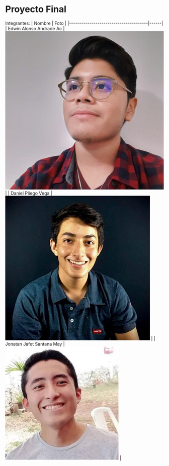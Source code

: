 # Proyecto Final

Integrantes:
| Nombre | Foto |
|---------------------------------------|------|
| Edwin Alonso Andrade Ac |![Edwin Andrade](./resources/andrade.jpg) |
| Daniel Pliego Vega |![Daniel Pliego](./resources/pliego.jpeg) |
| Jonatan Jafet Santana May |![Jonatan Santana](./resources/jonatan.jpg) |
